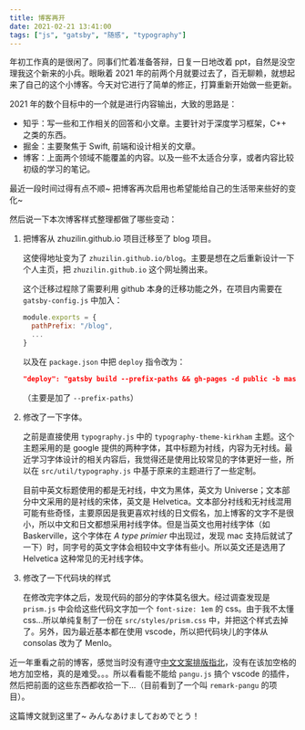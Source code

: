```yaml
---
title: 博客再开
date: 2021-02-21 13:41:00
tags: ["js", "gatsby", "随感", "typography"]
---
```


年初工作真的是很闲了。同事们忙着准备答辩，日复一日地改着 ppt，自然是没空理我这个新来的小兵。眼瞅着 2021 年的前两个月就要过去了，百无聊赖，就想起来了自己的这个小博客。今天对它进行了简单的修正，打算重新开始做一些更新。

2021 年的数个目标中的一个就是进行内容输出，大致的思路是：

- 知乎：写一些和工作相关的回答和小文章。主要针对于深度学习框架，C++ 之类的东西。
- 掘金：主要聚焦于 Swift, 前端和设计相关的文章。
- 博客：上面两个领域不能覆盖的内容。以及一些不太适合分享，或者内容比较初级的学习的笔记。

最近一段时间过得有点不顺~ 把博客再次启用也希望能给自己的生活带来些好的变化~

然后说一下本次博客样式整理都做了哪些变动：

1. 把博客从 zhuzilin.github.io 项目迁移至了 blog 项目。

    这使得地址变为了 `zhuzilin.github.io/blog`。主要是想在之后重新设计一下个人主页，把 `zhuzilin.github.io` 这个网址腾出来。

    这个迁移过程除了需要利用 github 本身的迁移功能之外，在项目内需要在 `gatsby-config.js` 中加入：

    ```js
    module.exports = {
      pathPrefix: "/blog",
      ...
    }
    ```

    以及在 `package.json` 中把 `deploy` 指令改为：

    ```json
    "deploy": "gatsby build --prefix-paths && gh-pages -d public -b master"
    ```

    （主要是加了 `--prefix-paths`）

2. 修改了一下字体。

    之前是直接使用 `typography.js` 中的 `typography-theme-kirkham` 主题。这个主题采用的是 google 提供的两种字体，其中标题为衬线，内容为无衬线。最近学习字体设计的相关内容后，我觉得还是使用比较常见的字体更好一些，所以在 `src/util/typography.js` 中基于原来的主题进行了一些定制。

    目前中英文标题使用的都是无衬线，中文为黑体，英文为 Universe；文本部分中文采用的是衬线的宋体，英文是 Helvetica。文本部分衬线和无衬线混用可能有些奇怪，主要原因是我更喜欢衬线的日文假名，加上博客的文字不是很小，所以中文和日文都想采用衬线字体。但是当英文也用衬线字体（如 Baskerville，这个字体在 *A type primier* 中出现过，发现 mac 支持后就试了一下）时，同字号的英文字体会相较中文字体有些小。所以英文还是选用了 Helvetica 这种常见的无衬线字体。

3. 修改了一下代码块的样式

    在修改完字体之后，发现代码的部分的字体莫名很大。经过调查发现是 `prism.js` 中会给这些代码文字加一个 `font-size: 1em` 的 css。由于我不太懂 css...所以单纯复制了一份在 `src/styles/prism.css` 中，并把这个样式去掉了。另外，因为最近基本都在使用 vscode，所以把代码块儿的字体从 consolas 改为了 Menlo。

近一年重看之前的博客，感觉当时没有遵守[中文文案排版指北](https://github.com/sparanoid/chinese-copywriting-guidelines)，没有在该加空格的地方加空格，真的是难受。。。所以看看能不能给 `pangu.js` 搞个 vscode 的插件，然后把前面的这些东西都收拾一下...（目前看到了一个叫 `remark-pangu` 的项目）。

这篇博文就到这里了~ みんなあけましておめでとう！
